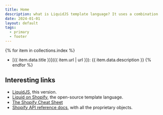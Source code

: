 ```yaml
---
title: Home
description: what is LiquidJS template language? It uses a combination of objects, tags, and filters inside template files to display dynamic content.
date: 2024-01-01
layout: default
tags:
  - primary
  - footer
---
```

{% for item in collections.index %}
- [{{ item.data.title }}]({{ item.url | url }}): {{ item.data.description }}
{% endfor %}

## Interesting links
- [LiquidJS](https://liquidjs.com/), this version.
- [Liquid on Shopify](https://shopify.github.io/liquid/), the open-source template language.
- [The Shopify Cheat Sheet](https://www.shopify.com/partners/shopify-cheat-sheet)
- [Shopify API reference docs](https://shopify.dev/docs/api), with all the proprietary objects.
